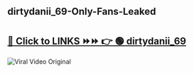 
 ## dirtydanii_69-Only-Fans-Leaked

# <h2><a href="https://clipsfans.com/dirtydanii_69&ref=git">🔗 Click to LINKS ⏩⏩ 👉 🟢 dirtydanii_69 </a></h2>

<a href="https://clipsfans.com/dirtydanii_69&ref=git" rel="nofollow" data-target="animated-image.originalLink"><img src="https://i.ibb.co.com/xMMVF88/686577567.gif" alt="Viral Video Original" style="max-width: 100%; display: inline-block;" data-target="animated-image.originalImage"></a>
